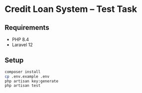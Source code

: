 # Credit Loan System – Test Task

## Requirements
- PHP 8.4
- Laravel 12

## Setup
```bash
composer install
cp .env.example .env
php artisan key:generate
php artisan test
